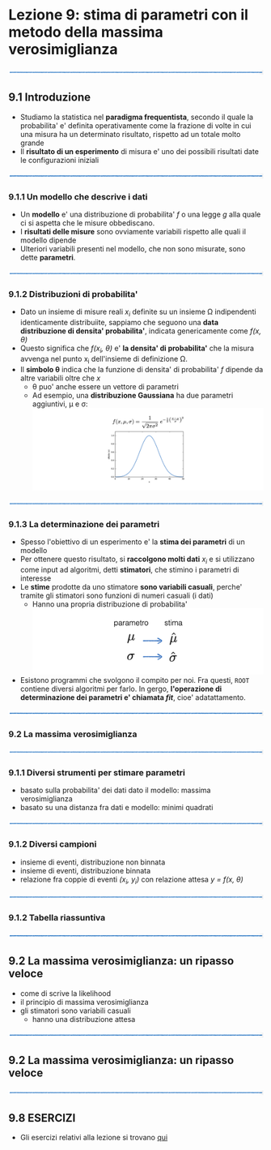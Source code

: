 # Lezione 9: stima di parametri con il metodo della massima verosimiglianza

![linea](../immagini/linea.png)

## 9.1 Introduzione

  * Studiamo la statistica nel **paradigma frequentista**,
    secondo il quale la probabilita' e' definita operativamente 
    come la frazione di volte in cui una misura ha un determinato risultato, 
    rispetto ad un totale molto grande
  * Il **risultato di un esperimento** di misura
    e' uno dei possibili risultati date le configurazioni iniziali

![linea](../immagini/linea.png)

### 9.1.1 Un modello che descrive i dati

  * Un **modello** e' una distribuzione di probabilita' *f*
    o una legge *g* alla quale ci si aspetta che le misure obbediscano.
  * I **risultati delle misure** sono ovviamente variabili 
    rispetto alle quali il modello dipende
  * Ulteriori variabili presenti nel modello,
    che non sono misurate,
    sono dette **parametri**.

![linea](../immagini/linea.png)

### 9.1.2 Distribuzioni di probabilita'

  * Dato un insieme di misure reali *x<sub>i</sub>* definite su un insieme &Omega; 
    indipendenti identicamente distribuiite,
    sappiamo che seguono una **data distribuzione di densita' probabilita'**, 
    indicata genericamente come *f(x, &theta;)*
  * Questo significa che *f(x<sub>i</sub>, &theta;)* e' **la densita' di probabilita'**
    che la misura avvenga nel punto x<sub>i</sub> dell'insieme di definizione &Omega;.
  * Il **simbolo &theta;** indica che la funzione di densita' di probabilita' *f*
    dipende da altre variabili oltre che *x*
    * &theta; puo' anche essere un vettore di parametri
    * Ad esempio, una **distribuzione Gaussiana** ha due parametri aggiuntivi, &mu; e &sigma;:
    ![gaussian](immagini/gaussian.png)

![linea](../immagini/linea.png)

### 9.1.3 La determinazione dei parametri

  * Spesso l'obiettivo di un esperimento e' la **stima dei parametri** di un modello
  * Per ottenere questo risultato, 
    si **raccolgono molti dati** *x<sub>i</sub>* e si utilizzano come input
    ad algoritmi, detti **stimatori**, che stimino i parametri di interesse
  * Le **stime** prodotte da uno stimatore **sono variabili casuali**, 
    perche' tramite gli stimatori sono funzioni di numeri casuali (i dati)
    * Hanno una propria distribuzione di probabilita'
    ![gaussian](immagini/stime.png)
  * Esistono programmi che svolgono il compito per noi. 
    Fra questi, ```ROOT``` contiene diversi algoritmi per farlo.
    In gergo, **l'operazione di determinazione dei parametri e' chiamata *fit***,
    cioe' adatattamento.

![linea](../immagini/linea.png)

### 9.2 La massima verosimiglianza

![linea](../immagini/linea.png)

### 9.1.1 Diversi strumenti per stimare parametri

  * basato sulla probabilita' dei dati dato il modello: massima verosimiglianza
  * basato su una distanza fra dati e modello: minimi quadrati

![linea](../immagini/linea.png)

### 9.1.2 Diversi campioni 

  * insieme di eventi, distribuzione non binnata
  * insieme di eventi, distribuzione binnata
  * relazione fra coppie di eventi *(x<sub>i</sub>, y<sub>i</sub>)* con relazione attesa *y = f(x, &theta;)*

![linea](../immagini/linea.png)

### 9.1.2 Tabella riassuntiva 

![linea](../immagini/linea.png)

## 9.2 La massima verosimiglianza: un ripasso veloce

  * come di scrive la likelihood
  * il principio di massima verosimiglianza
  * gli stimatori sono variabili casuali
    * hanno una distribuzione attesa

![linea](../immagini/linea.png)

## 9.2 La massima verosimiglianza: un ripasso veloce

![linea](../immagini/linea.png)

## 9.8 ESERCIZI

  * Gli esercizi relativi alla lezione si trovano [qui](ESERCIZI.md)


